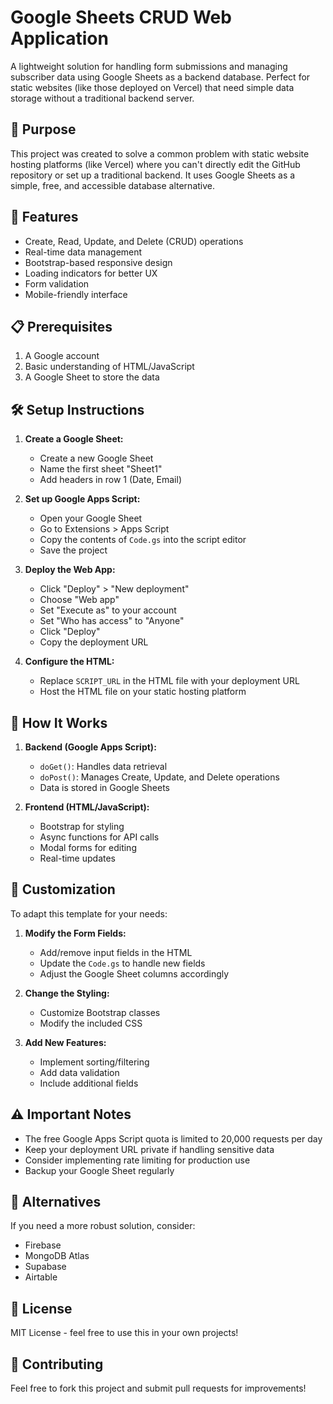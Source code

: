 # Google Sheets CRUD Web Application

A lightweight solution for handling form submissions and managing subscriber data using Google Sheets as a backend database. Perfect for static websites (like those deployed on Vercel) that need simple data storage without a traditional backend server.

## 🎯 Purpose

This project was created to solve a common problem with static website hosting platforms (like Vercel) where you can't directly edit the GitHub repository or set up a traditional backend. It uses Google Sheets as a simple, free, and accessible database alternative.

## 🚀 Features

- Create, Read, Update, and Delete (CRUD) operations
- Real-time data management
- Bootstrap-based responsive design
- Loading indicators for better UX
- Form validation
- Mobile-friendly interface

## 📋 Prerequisites

1. A Google account
2. Basic understanding of HTML/JavaScript
3. A Google Sheet to store the data

## 🛠️ Setup Instructions

1. **Create a Google Sheet:**
   - Create a new Google Sheet
   - Name the first sheet "Sheet1"
   - Add headers in row 1 (Date, Email)

2. **Set up Google Apps Script:**
   - Open your Google Sheet
   - Go to Extensions > Apps Script
   - Copy the contents of `Code.gs` into the script editor
   - Save the project

3. **Deploy the Web App:**
   - Click "Deploy" > "New deployment"
   - Choose "Web app"
   - Set "Execute as" to your account
   - Set "Who has access" to "Anyone"
   - Click "Deploy"
   - Copy the deployment URL

4. **Configure the HTML:**
   - Replace `SCRIPT_URL` in the HTML file with your deployment URL
   - Host the HTML file on your static hosting platform

## 🔄 How It Works

1. **Backend (Google Apps Script):**
   - `doGet()`: Handles data retrieval
   - `doPost()`: Manages Create, Update, and Delete operations
   - Data is stored in Google Sheets

2. **Frontend (HTML/JavaScript):**
   - Bootstrap for styling
   - Async functions for API calls
   - Modal forms for editing
   - Real-time updates

## 🔧 Customization

To adapt this template for your needs:

1. **Modify the Form Fields:**
   - Add/remove input fields in the HTML
   - Update the `Code.gs` to handle new fields
   - Adjust the Google Sheet columns accordingly

2. **Change the Styling:**
   - Customize Bootstrap classes
   - Modify the included CSS

3. **Add New Features:**
   - Implement sorting/filtering
   - Add data validation
   - Include additional fields

## ⚠️ Important Notes

- The free Google Apps Script quota is limited to 20,000 requests per day
- Keep your deployment URL private if handling sensitive data
- Consider implementing rate limiting for production use
- Backup your Google Sheet regularly

## 🔄 Alternatives

If you need a more robust solution, consider:
- Firebase
- MongoDB Atlas
- Supabase
- Airtable

## 📝 License

MIT License - feel free to use this in your own projects!

## 🤝 Contributing

Feel free to fork this project and submit pull requests for improvements!